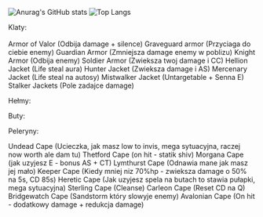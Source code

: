 ![Anurag's GitHub stats](https://github-readme-stats.vercel.app/api?username=Kowaak&show_icons=true&theme=dracula)
![Top Langs](https://github-readme-stats.vercel.app/api/top-langs/?username=Kowaak&layout=pie&theme=dracula)

Klaty:<br>
<br>
Armor of Valor (Odbija damage + silence)
Graveguard armor (Przyciaga do ciebie enemy)
Guardian Armor (Zmniejsza damage enemy w poblizu)
Knight Armor (Odbija enemy)
Soldier Armor (Zwieksza twoj damage i CC)
Hellion Jacket (Life steal aura)
Hunter Jacket (Zwieksza damage i AS)
Mercenary Jacket (Life steal na autosy)
Mistwalker Jacket (Untargetable + Senna E)
Stalker Jackets (Pole zadajce damage) 

Hełmy:



Buty:



Peleryny:

Undead Cape (Ucieczka, jak masz low to invis, mega sytuacyjna, raczej now worth ale dam tu)
Thetford Cape (on hit - statik shiv)
Morgana Cape (jak uzyjesz E - bonus AS + CT)
Lymthurst Cape (Odnawia mane jak masz jej mało)
Keeper Cape (Kiedy mniej niz 70%hp - zwieksza damage o 50% na 5s, CD 85s)
Heretic Cape (Jak uzyjesz spela na butach to stawia pułapki, mega sytuacyjna)
Sterling Cape (Cleanse)
Carleon Cape (Reset CD na Q)
Bridgewatch Cape (Sandstorm który slowyje enemy)
Avalonian Cape (On hit - dodatkowy damage + redukcja damage)




<!--
**Kowaak/Kowaak** is a ✨ _special_ ✨ repository because its `README.md` (this file) appears on your GitHub profile.
Here are some ideas to get you started:
- 🔭 I’m currently working on ...
- 🌱 I’m currently learning ...
- 👯 I’m looking to collaborate on ...
- 🤔 I’m looking for help with ...
- 💬 Ask me about ...
- 📫 How to reach me: ...
- 😄 Pronouns: ...
- ⚡ Fun fact: ...
-->
